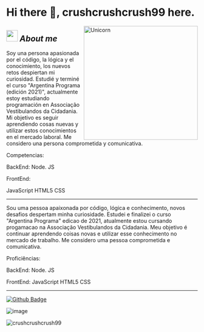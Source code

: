 # Hi there 👋, crushcrushcrush99 here.

<img align="right" width=300px alt="Unicorn" src="https://c.tenor.com/GN73MKBawZYAAAAi/busy-cute.gif" />

## <img src="https://media.giphy.com/media/ObNTw8Uzwy6KQ/giphy.gif" width="30px">&nbsp;***About me***

Soy una persona apasionada por el código, la lógica y el conocimiento, los nuevos retos despiertan mi curiosidad.
Estudié y terminé el curso "Argentina Programa (edición 2021)", actualmente estoy estudiando programación en Associação Vestibulandos da Cidadania. Mi objetivo es seguir aprendiendo cosas nuevas y utilizar estos conocimientos en el mercado laboral. 
Me considero una persona comprometida y comunicativa.

Competencias:

BackEnd:
Node. JS

FrontEnd:

JavaScript
HTML5
CSS

------------------------------------------------------------------------------------------
Sou uma pessoa apaixonada por código, lógica e conhecimento, novos desafios despertam minha curiosidade.
Estudei e finalizei o curso "Argentina Programa" edicao de 2021, atualmente estou cursando progamacao na Associação Vestibulandos da Cidadania. Meu objetivo é continuar aprendendo coisas novas e utilizar esse conhecimento no mercado de trabalho. 
Me considero uma pessoa comprometida e comunicativa.

Proficiências:

BackEnd:
Node. JS

FrontEnd:
JavaScript
HTML5
CSS

---------------------------------------------------------------------------------------------------------------------


[![Github Badge](https://img.shields.io/badge/-Github-000?style=flat-square&logo=Github&logoColor=white&link=https://github.com/fagnerpsantos)](https://github.com/crushcrushcrush99)


![image](https://github-readme-stats.vercel.app/api/top-langs/?username=crushcrushcrush99&layout=compact&langs_count=8&hide_border=true&title_color=000000&icon_color=000000&text_color=000000&bg_color=ffffff)

![crushcrushcrush99](https://github-readme-stats.vercel.app/api?username=crushcrushcrush99&show_icons=true)
